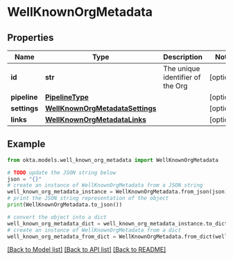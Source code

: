 # WellKnownOrgMetadata


## Properties

Name | Type | Description | Notes
------------ | ------------- | ------------- | -------------
**id** | **str** | The unique identifier of the Org | [optional] 
**pipeline** | [**PipelineType**](PipelineType.md) |  | [optional] 
**settings** | [**WellKnownOrgMetadataSettings**](WellKnownOrgMetadataSettings.md) |  | [optional] 
**links** | [**WellKnownOrgMetadataLinks**](WellKnownOrgMetadataLinks.md) |  | [optional] 

## Example

```python
from okta.models.well_known_org_metadata import WellKnownOrgMetadata

# TODO update the JSON string below
json = "{}"
# create an instance of WellKnownOrgMetadata from a JSON string
well_known_org_metadata_instance = WellKnownOrgMetadata.from_json(json)
# print the JSON string representation of the object
print(WellKnownOrgMetadata.to_json())

# convert the object into a dict
well_known_org_metadata_dict = well_known_org_metadata_instance.to_dict()
# create an instance of WellKnownOrgMetadata from a dict
well_known_org_metadata_from_dict = WellKnownOrgMetadata.from_dict(well_known_org_metadata_dict)
```
[[Back to Model list]](../README.md#documentation-for-models) [[Back to API list]](../README.md#documentation-for-api-endpoints) [[Back to README]](../README.md)


